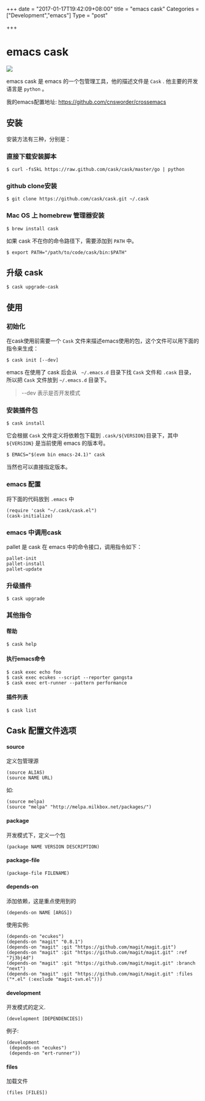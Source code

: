 +++
date = "2017-01-17T19:42:09+08:00"
title = "emacs cask"
Categories = ["Development","emacs"]
Type = "post"

+++

# emacs cask
![](http://ocr26ve0z.bkt.clouddn.com/14840306582556.jpg)


emacs cask 是 emacs 的一个包管理工具，他的描述文件是 ``Cask`` . 他主要的开发语言是 ``python`` 。

我的emacs配置地址: https://github.com/cnsworder/crossemacs

## 安装
安装方法有三种，分别是：

### 直接下载安装脚本
```
$ curl -fsSkL https://raw.github.com/cask/cask/master/go | python
```
### github clone安装

```
$ git clone https://github.com/cask/cask.git ~/.cask
```

### Mac OS 上 homebrew 管理器安装
```
$ brew install cask

```


如果 cask 不在你的命令路径下，需要添加到 ``PATH`` 中。

```
$ export PATH="/path/to/code/cask/bin:$PATH"

```


## 升级 cask

```
$ cask upgrade-cask
```


## 使用
### 初始化
在cask使用前需要一个 ``Cask`` 文件来描述emacs使用的包，这个文件可以用下面的指令来生成：

```
$ cask init [--dev]
```

emacs 在使用了 cask 后会从 `` ~/.emacs.d`` 目录下找 ``Cask`` 文件和 ``.cask`` 目录，所以把 ``Cask`` 文件放到 ``~/.emacs.d`` 目录下。

> --dev 表示是否开发模式

### 安装插件包

```
$ cask install
```
它会根据 ``Cask`` 文件定义将依赖包下载到 ``.cask/${VERSION}``目录下，其中 ``${VERSION}`` 是当前使用 emacs 的版本号。

```
$ EMACS="$(evm bin emacs-24.1)" cask
```

当然也可以直接指定版本。

### emacs 配置
将下面的代码放到 ``.emacs`` 中
```
(require 'cask "~/.cask/cask.el")
(cask-initialize)
```

### emacs 中调用cask
pallet 是 cask 在 emacs 中的命令接口，调用指令如下：

```
pallet-init
pallet-install
pallet-update
```
### 升级插件

```
$ cask upgrade
```

### 其他指令

#### 帮助
```
$ cask help
```
#### 执行emacs命令
```
$ cask exec echo foo
$ cask exec ecukes --script --reporter gangsta
$ cask exec ert-runner --pattern performance
```
#### 插件列表
```
$ cask list
```
## Cask 配置文件选项
#### source

定义包管理源

```
(source ALIAS)
(source NAME URL)

```

如:

```
(source melpa)
(source "melpa" "http://melpa.milkbox.net/packages/")

```

#### package

开发模式下，定义一个包

```
(package NAME VERSION DESCRIPTION)

```


#### package-file


```
(package-file FILENAME)

```



#### depends-on

添加依赖，这是重点使用到的



```
(depends-on NAME [ARGS])

```



使用实例:



```
(depends-on "ecukes")
(depends-on "magit" "0.8.1")
(depends-on "magit" :git "https://github.com/magit/magit.git")
(depends-on "magit" :git "https://github.com/magit/magit.git" :ref "7j3bj4d")
(depends-on "magit" :git "https://github.com/magit/magit.git" :branch "next")
(depends-on "magit" :git "https://github.com/magit/magit.git" :files ("*.el" (:exclude "magit-svn.el")))

```



#### development

开发模式的定义.



```
(development [DEPENDENCIES])

```



例子:



```
(development
 (depends-on "ecukes")
 (depends-on "ert-runner"))

```



#### files

加载文件



```
(files [FILES])

```


